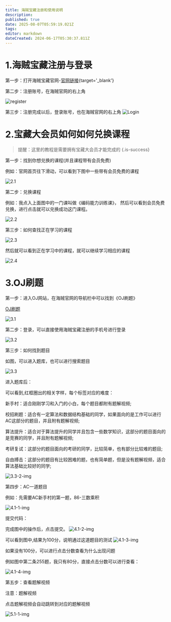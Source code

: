 ```yaml
---
title: 海贼宝藏注册和使用说明
description: 
published: true
date: 2025-08-07T05:59:19.021Z
tags: 
editor: markdown
dateCreated: 2024-06-17T05:30:37.811Z
---
```


# 1.海贼宝藏注册与登录

第一步：打开海贼宝藏官网-[官网链接](https://www.haizeix.com/){target='_blank'}

第二步：注册账号，在海贼官网的右上角

![register](img/1.2-img.png)

第三步：注册完成以后，登录账号，也在海贼官网的右上角
![Login](img/1.3-img.jpg)

# 2.宝藏大会员如何如何兑换课程

> 提醒：这里的教程是需要拥有宝藏大会员才能完成的
{.is-success}

第一步：找到你想兑换的课程(并且课程带有会员免费)

例如：官网首页往下滑动，可以看到下图中一些带有会员免费的课程

![2.1](img/2.1-img.jpg)

第二步：兑换课程

例如：我点入上面图中的一门课叫做《编码能力训练课》，
然后可以看到会员免费兑换，进行点击就可以兑换成功这门课程。

![2.2](img/2.2-img.jpg)

第三步：如何查找正在学习的课程

![2.3](img/2.3-img.jpg)

然后就可以看到正在学习中的课程，就可以继续学习相应的课程

![2.4](img/2.4-img.jpg)

# 3.OJ刷题

第一步：进入OJ网站，在海贼官网的导航栏中可以找到《OJ刷题》

[OJ刷题](https://oj.haizeix.com/)

![3.1](img/3.1-img.png)

第二步：登录，可以直接使用海贼宝藏注册的手机号进行登录

![3.2](img/3.2-img.jpg)

第三步：如何找到题目

如图，可以进入题库，也可以进行搜索题目

![3.3](img/3.3-img.jpg)

进入题库后：

可以看到,红框圈出的相关字样，每个标签对应的难度：

新手村：适合刚刚学习和入门的小白，每个题目都附有题解视频;

校招刷题：适合有一定算法和数据结构基础的同学，如果面向的是工作可以进行AC这部分的题目，并且附有题解视频;

算法提升：适合对于算法提升的同学并且包含一些数学知识，这部分的题目面向的是竞赛的同学，并且附有题解视频;

考研复试：这部分的题目面向的考研的同学，比较简单，也有部分比较难的题目;

自由搏击：这部分的题目有比较困难的题，也有简单题，但是没有题解视频，适合算法基础比较好的同学;


![3.3-2-img](img/3.3-2-img.jpg)

第四步：AC一道题目

例如：先需要AC新手村的第一题，86-三数乘积

![4.1-1-img](img/4.1-1-img.jpg)

提交代码：

完成图中的操作后，点击提交。
![4.1-2-img](img/4.1-2-img.jpg)

可以看到图中,结果为100分，说明通过这道题目的测试
![4.1-3-img](img/4.1-3-img.jpg)

如果没有100分，可以进行点击分数查看为什么出现问题

例如图中第二条255题，我只有80分，直接点击分数可以进行查看：

![4.1-4-img](img/4.1-4-img.jpg)

第五步：查看题解视频

注意：题解视频

点击题解视频会自动跳转到对应的题解视频

![5.1-1-img](img/5.1-1-img.jpg)


















